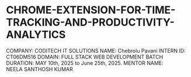 # CHROME-EXTENSION-FOR-TIME-TRACKING-AND-PRODUCTIVITY-ANALYTICS
COMPANY: CODITECH IT SOLUTIONS  NAME: Chebrolu Pavani  INTERN ID: CT06DM516  DOMAIN: FULL STACK WEB DEVELOPMENT  BATCH DURATION: MAY 10th, 2025 to June 25th, 2025.  MENTOR NAME: NEELA SANTHOSH KUMAR
